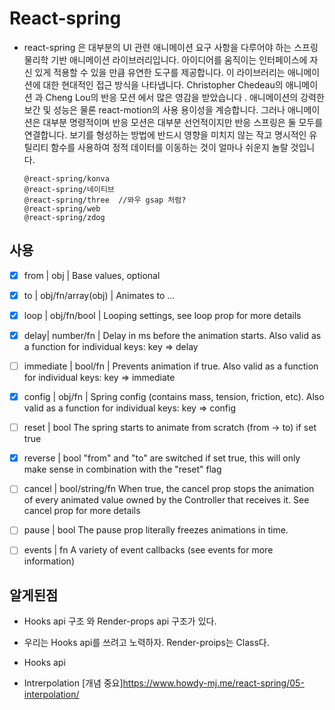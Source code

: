 # React-spring

- react-spring 은 대부분의 UI 관련 애니메이션 요구 사항을 다루어야 하는 스프링 물리학 기반 애니메이션 라이브러리입니다. 아이디어를 움직이는 인터페이스에 자신 있게 적용할 수 있을 만큼 유연한 도구를 제공합니다.
  이 라이브러리는 애니메이션에 대한 현대적인 접근 방식을 나타냅니다. Christopher Chedeau의 애니메이션 과 Cheng Lou의 반응 모션 에서 많은 영감을 받았습니다 . 애니메이션의 강력한 보간 및 성능은 물론 react-motion의 사용 용이성을 계승합니다. 그러나 애니메이션은 대부분 명령적이며 반응 모션은 대부분 선언적이지만 반응 스프링은 둘 모두를 연결합니다. 보기를 형성하는 방법에 반드시 영향을 미치지 않는 작고 명시적인 유틸리티 함수를 사용하여 정적 데이터를 이동하는 것이 얼마나 쉬운지 놀랄 것입니다.

  ```
  @react-spring/konva
  @react-spring/네이티브
  @react-spring/three  //와우 gsap 처럼?
  @react-spring/web
  @react-spring/zdog
  ```

## 사용

- [x] from | obj | Base values, optional
- [x] to | obj/fn/array(obj) | Animates to ...
- [x] loop | obj/fn/bool | Looping settings, see loop prop for more details
- [x] delay| number/fn | Delay in ms before the animation starts. Also valid as a function for individual keys: key => delay
- [ ] immediate | bool/fn | Prevents animation if true. Also valid as a function for individual keys: key => immediate
- [x] config | obj/fn | Spring config (contains mass, tension, friction, etc). Also valid as a function for individual keys: key => config
- [ ] reset | bool The spring starts to animate from scratch (from -> to) if set true
- [x] reverse | bool "from" and "to" are switched if set true, this will only make sense in combination with the "reset" flag

- [ ] cancel | bool/string/fn When true, the cancel prop stops the animation of every animated value owned by the Controller that receives it. See cancel prop for more details
- [ ] pause | bool The pause prop literally freezes animations in time.
- [ ] events | fn A variety of event callbacks (see events for more information)

## 알게된점

- Hooks api 구조 와 Render-props api 구조가 있다.
- 우리는 Hooks api를 쓰려고 노력하자. Render-proips는 Class다.

- Hooks api

- Intrerpolation
  [개념 중요]https://www.howdy-mj.me/react-spring/05-interpolation/
